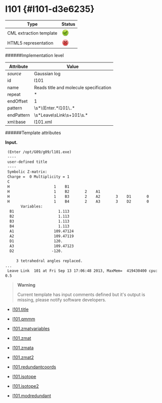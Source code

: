# l101 {#l101-d3e6235}


| Type                                                                                                                                                | Status                                                                                                                                              |
|----|----|
| CML extraction template                                                                                                                             | ![](/imgs/Total.png)                                                                                                                                |
| HTML5 representation                                                                                                                                | ![](/imgs/None.png)                                                                                                                                 |

######Implementation level

| Attribute                                                                                                                                           | Value                                                                                                                                               |
|----|----|
| *source*                                                                                                                                            | Gaussian log                                                                                                                                        |
| id                                                                                                                                                  | l101                                                                                                                                                |
| name                                                                                                                                                | Reads title and molecule specification                                                                                                              |
| repeat                                                                                                                                              | \*                                                                                                                                                  |
| endOffset                                                                                                                                           | 1                                                                                                                                                   |
| pattern                                                                                                                                             | \\s\*\\(Enter.\*l101\\..\*                                                                                                                          |
| endPattern                                                                                                                                          | \\s\*Leave\\sLink\\s+101\\s.\*                                                                                                                      |
| xml:base                                                                                                                                            | l101.xml                                                                                                                                            |

######Template attributes

**Input.**

     (Enter /opt/G09/g09/l101.exe)
     ----
     user-defined title
     ----  
     Symbolic Z-matrix:
     Charge =  0 Multiplicity = 1
     C
     H                    1    B1
     H                    1    B2       2    A1
     H                    1    B3       2    A2       3    D1       0
     H                    1    B4       2    A3       3    D2       0
           Variables:
      B1                    1.113                    
      B2                    1.113                    
      B3                    1.113                    
      B4                    1.113                    
      A1                  109.47124                  
      A2                  109.47119                  
      D1                  120.                       
      A3                  109.47123                  
      D2                 -120.                       
     
         3 tetrahedral angles replaced.
    ...
     Leave Link  101 at Fri Sep 13 17:06:48 2013, MaxMem=  419430400 cpu:       0.5
      

> **Warning**
>
> Current template has input comments defined but it's output is missing, please notify software developers.

-   [l101.title](/out/md/cml/gaussian_log/l101.title-d3e6242.md)

<!-- -->

-   [l101.qmmm](/out/md/cml/gaussian_log/l101.qmmm-d3e6273.md)

<!-- -->

-   [l101.zmatvariables](/out/md/cml/gaussian_log/l101.zmatvariables-d3e6618.md)

<!-- -->

-   [l101.zmat](/out/md/cml/gaussian_log/l101.zmat-d3e6746.md)

<!-- -->

-   [l101.zmata](/out/md/cml/gaussian_log/l101.zmata-d3e6828.md)

<!-- -->

-   [l101.zmat2](/out/md/cml/gaussian_log/l101.zmat2-d3e6841.md)

<!-- -->

-   [l101.redundantcoords](/out/md/cml/gaussian_log/l101.redundantcoords-d3e6997.md)

<!-- -->

-   [l101.isotope](/out/md/cml/gaussian_log/l101.isotope-d3e7023.md)

<!-- -->

-   [l101.isotope2](/out/md/cml/gaussian_log/l101.isotope2-d3e7120.md)

<!-- -->

-   [l101.modredundant](/out/md/cml/gaussian_log/l101.modredundant-d3e7209.md)


